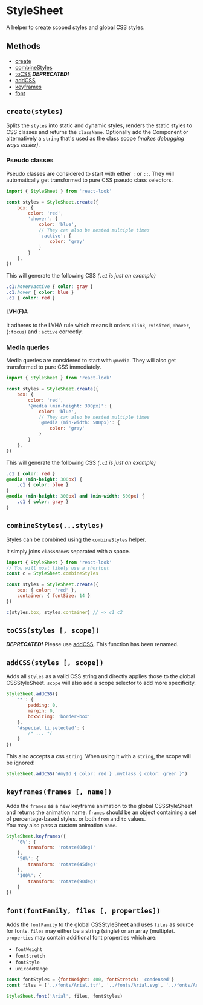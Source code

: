 # StyleSheet
A helper to create scoped styles and global CSS styles.
## Methods
- [create](#createstyles)
- [combineStyles](#combinestylesstyles)
- [toCSS](#tocssstyles--scope) ***DEPRECATED!***
- [addCSS](#addcssstyles--scope)
- [keyframes](#keyframesframes--name)
- [font](#fontfontfamily-files--properties)


## `create(styles)`
Splits the `styles` into static and dynamic styles, renders the static styles to CSS classes and returns the `className`. Optionally add the Component or alternatively a `string` that's used as the class scope *(makes debugging ways easier)*.

### Pseudo classes
Pseudo classes are considered to start with either `:` or `::`. They will automatically get transformed to pure CSS pseudo class selectors.
```javascript
import { StyleSheet } from 'react-look'

const styles = StyleSheet.create({
	box: {
		color: 'red',
		':hover': {
			color: 'blue',
			// They can also be nested multiple times
			':active': {
				color: 'gray'
			}
		}
	},
})
```
This will generate the following CSS *(`.c1` is just an example)*
```CSS
.c1:hover:active { color: gray }
.c1:hover { color: blue }
.c1 { color: red }
```
#### LVH(F)A
It adheres to the LVHA rule which means it orders `:link`, `:visited`, `:hover`, (`:focus`) and `:active` correctly.

### Media queries
Media queries are considered to start with `@media`. They will also get transformed to pure CSS immediately.

```javascript
import { StyleSheet } from 'react-look'

const styles = StyleSheet.create({
	box: {
		color: 'red',
		'@media (min-height: 300px)': {
			color: 'blue',
			// They can also be nested multiple times
			'@media (min-width: 500px)': {
				color: 'gray'
			}
		}
	},
})
```
This will generate the following CSS *(`.c1` is just an example)*
```CSS
.c1 { color: red }
@media (min-height: 300px) {
	.c1 { color: blue }
}
@media (min-height: 300px) and (min-width: 500px) {
	.c1 { color: gray }
}
```

## `combineStyles(...styles)`
Styles can be combined using the `combineStyles` helper.

It simply joins `className`s separated with a space.
```javascript
import { StyleSheet } from 'react-look'
// You will most likely use a shortcut
const c = StyleSheet.combineStyles

const styles = StyleSheet.create({
	box: { color: 'red' },
	container: { fontSize: 14 }
})

c(styles.box, styles.container) // => c1 c2
```
## `toCSS(styles [, scope])`
***DEPRECATED!***
Please use [addCSS](#addcssstyles--scope). This function has been renamed.
## `addCSS(styles [, scope])`
Adds all `styles` as a valid CSS string and directly applies those to the global CSSStyleSheet. `scope` will also add a scope selector to add more specificity.

```javascript
StyleSheet.addCSS({
	'*': {
		padding: 0,
		margin: 0,
		boxSizing: 'border-box'
	},
	'#special li.selected': {
		/* ... */
	}
})
```

This also accepts a css `string`. When using it with a `string`, the scope will be ignored!

```javascript
StyleSheet.addCSS("#myId { color: red } .myClass { color: green }")
```
## `keyframes(frames [, name])`
Adds the `frames` as a new keyframe animation to the global CSSStyleSheet and returns the animation name.
`frames` should be an object containing a set of percentage-based styles. or both `from` and `to` values.<br> You may also pass a custom animation `name`.

```javascript
StyleSheet.keyframes({
	'0%': {
		transform: 'rotate(0deg)'
	},
	'50%': {
		transform: 'rotate(45deg)'
	},
	'100%': {
		transform: 'rotate(90deg)'
	}
})
```

## `font(fontFamily, files [, properties])`
Adds the `fontFamily` to the global CSSStyleSheet and uses `files` as source for fonts. `files` may either be a string (single) or an array (multiple).<br>
`properties` may contain additional font properties which are:
* `fontWeight`
* `fontStretch`
* `fontStyle`
* `unicodeRange`

```javascript
const fontStyles = {fontWeight: 400, fontStretch: 'condensed'}
const files = ['../fonts/Arial.ttf', '../fonts/Arial.svg', '../fonts/Arial.woff']

StyleSheet.font('Arial', files, fontStyles)
```
